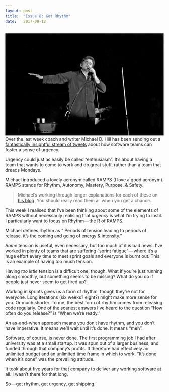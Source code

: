 ```yaml
---
layout:	post
title:	"Issue 8: Get Rhythm"
date:	2017-09-12
---
```


![](/img/0*L35tmDjiC0LKe2Bm.jpg)Over the last week coach and writer Michael D. Hill has been sending out a [fantastically insightful stream of tweets](https://storify.com/GeePawHill/a-sense-of-urgency?utm_source=embed_header) about how software teams can foster a sense of urgency.

Urgency could just as easily be called “enthusiasm”. It’s about having a team that wants to come to work and do great stuff, rather than a team that dreads Mondays.

Michael introduced a lovely acronym called RAMPS (I love a good acronym). RAMPS stands for Rhythm, Autonomy, Mastery, Purpose, & Safety.


> [](https://twitter.com/GeePawHill/status/904698251953270784)Michael’s working through longer explanations for each of these on [his blog](http://geepawhill.org/). You should really read them all when you get a chance.

This week I realised that I’ve been thinking about some of the elements of RAMPS without necessarily realising that _urgency_ is what I’m trying to instil. I particularly want to focus on Rhythm — the R of RAMPS.

Michael defines rhythm as “ Periods of tension leading to periods of release. it’s the coming and going of energy & intensity.”

_Some_ tension is useful, even necessary, but too much of it is bad news. I’ve worked in plenty of teams that are suffering “sprint fatigue” — where it’s a huge effort every time to meet sprint goals and everyone is burnt out. This is an example of having too much tension.

Having _too little_ tension is a difficult one, though. What if you’re just running along smoothly, but something seems to be missing? What do you do if people just never seem to get fired up?

Working in sprints gives us a form of rhythm, though they’re not for everyone. Long iterations (six weeks? eight?) might make more sense for you. Or much shorter. To me, the best form of rhythm comes from releasing code regularly. One of the scariest answers I’ve heard to the question “How often do you release?” is “When we’re ready.”

An as-and-when approach means you don’t have rhythm, and you don’t have imperative. It means we’ll wait until it’s done. It means “meh”.

Software, of course, is never done. The first programming job I had after university was at a small startup. It was spun out of a larger business, and funded through that company’s profits. It therefore had effectively an unlimited budget and an unlimited time frame in which to work. “It’s done when it’s done” was the prevailing attitude.

It took about five years for that company to deliver any working software at all. I wasn’t there for that long.

So — get rhythm, get urgency, get shipping.
